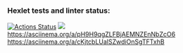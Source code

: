 ### Hexlet tests and linter status:
[![Actions Status](https://github.com/ishell90/php-project-45/workflows/hexlet-check/badge.svg)](https://github.com/ishell90/php-project-45/actions)
<a href="https://codeclimate.com/github/ishell90/php-project-45/maintainability"><img src="https://api.codeclimate.com/v1/badges/569d6771ab654784ceb3/maintainability" /></a>
 https://asciinema.org/a/pH9H9qgZLFBjAEMNZEnNbZcO6
 https://asciinema.org/a/cKjtcbLUalSZwdiOnSgTFTxhB